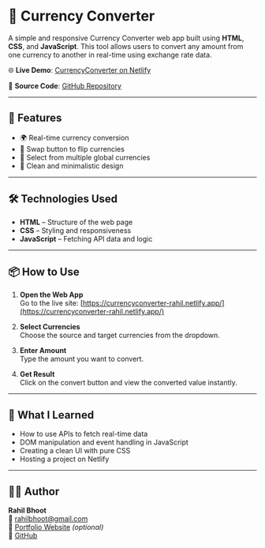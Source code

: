 # 💱 Currency Converter

A simple and responsive Currency Converter web app built using **HTML**, **CSS**, and **JavaScript**. This tool allows users to convert any amount from one currency to another in real-time using exchange rate data.

🌐 **Live Demo**: [CurrencyConverter on Netlify](https://currencyconverter-rahil.netlify.app/)

📁 **Source Code**: [GitHub Repository](https://github.com/Rahilbhoot/CurrencyConverter)

---

## 🚀 Features

- 🌍 Real-time currency conversion
- 🔄 Swap button to flip currencies
- 💱 Select from multiple global currencies
- 🎨 Clean and minimalistic design

---

## 🛠️ Technologies Used

- **HTML** – Structure of the web page
- **CSS** – Styling and responsiveness
- **JavaScript** – Fetching API data and logic

---

## 📦 How to Use

1. **Open the Web App**  
   Go to the live site: [https://currencyconverter-rahil.netlify.app/](https://currencyconverter-rahil.netlify.app/)

2. **Select Currencies**  
   Choose the source and target currencies from the dropdown.

3. **Enter Amount**  
   Type the amount you want to convert.

4. **Get Result**  
   Click on the convert button and view the converted value instantly.

---

## 🧠 What I Learned

- How to use APIs to fetch real-time data
- DOM manipulation and event handling in JavaScript
- Creating a clean UI with pure CSS
- Hosting a project on Netlify

---

## 🧑‍💻 Author

**Rahil Bhoot**  
📧 [rahilbhoot@gmail.com](mailto:rahilbhoot@gmail.com)  
🔗 [Portfolio Website](https://your-portfolio-link.com) *(optional)*  
🐙 [GitHub](https://github.com/Rahilbhoot)
